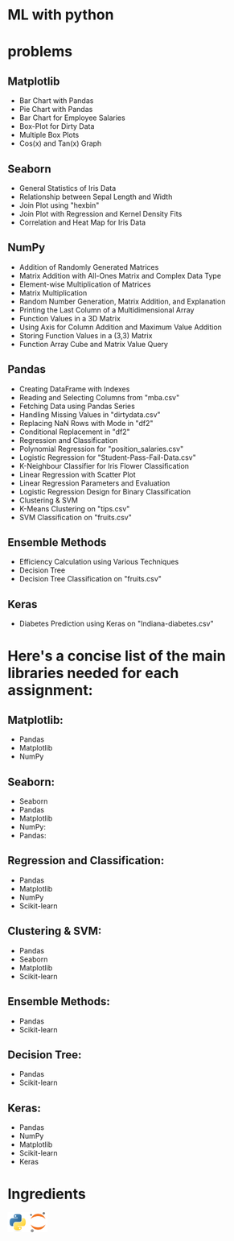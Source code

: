 # ML with python

# problems

## Matplotlib
- Bar Chart with Pandas
- Pie Chart with Pandas
- Bar Chart for Employee Salaries
- Box-Plot for Dirty Data
- Multiple Box Plots
- Cos(x) and Tan(x) Graph

## Seaborn
- General Statistics of Iris Data
- Relationship between Sepal Length and Width
- Join Plot using "hexbin"
- Join Plot with Regression and Kernel Density Fits
- Correlation and Heat Map for Iris Data

## NumPy
- Addition of Randomly Generated Matrices
- Matrix Addition with All-Ones Matrix and Complex Data Type
- Element-wise Multiplication of Matrices
- Matrix Multiplication
- Random Number Generation, Matrix Addition, and Explanation
- Printing the Last Column of a Multidimensional Array
- Function Values in a 3D Matrix
- Using Axis for Column Addition and Maximum Value Addition
- Storing Function Values in a (3,3) Matrix
- Function Array Cube and Matrix Value Query

## Pandas
- Creating DataFrame with Indexes
- Reading and Selecting Columns from "mba.csv"
- Fetching Data using Pandas Series
- Handling Missing Values in "dirtydata.csv"
- Replacing NaN Rows with Mode in "df2"
- Conditional Replacement in "df2"
- Regression and Classification
- Polynomial Regression for "position_salaries.csv"
- Logistic Regression for "Student-Pass-Fail-Data.csv"
- K-Neighbour Classifier for Iris Flower Classification
- Linear Regression with Scatter Plot
- Linear Regression Parameters and Evaluation
- Logistic Regression Design for Binary Classification
- Clustering & SVM
- K-Means Clustering on "tips.csv"
- SVM Classification on "fruits.csv"

## Ensemble Methods
- Efficiency Calculation using Various Techniques
- Decision Tree
- Decision Tree Classification on "fruits.csv"

## Keras
- Diabetes Prediction using Keras on "Indiana-diabetes.csv"


# Here's a concise list of the main libraries needed for each assignment:

## Matplotlib:

- Pandas
- Matplotlib
- NumPy

 ## Seaborn:
 
- Seaborn
- Pandas
- Matplotlib
- NumPy:
- Pandas:


## Regression and Classification:

- Pandas
- Matplotlib
- NumPy
- Scikit-learn

## Clustering & SVM:

- Pandas
- Seaborn
- Matplotlib
- Scikit-learn
 
## Ensemble Methods:

- Pandas
- Scikit-learn

## Decision Tree:

- Pandas
- Scikit-learn

## Keras:

- Pandas
- NumPy
- Matplotlib
- Scikit-learn
- Keras

# Ingredients
<img src="https://raw.githubusercontent.com/devicons/devicon/master/icons/python/python-original.svg" alt="python" width="40" height="40"/><img src="https://raw.githubusercontent.com/devicons/devicon/master/icons/jupyter/jupyter-original.svg" alt="python" width="40" height="40"/>

